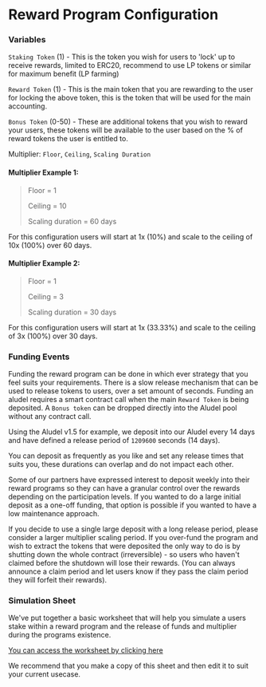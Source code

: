 # Reward Program Configuration

### **Variables**

`Staking Token` (1) - This is the token you wish for users to 'lock' up to receive rewards, limited to ERC20, recommend to use LP tokens or similar for maximum benefit (LP farming)&#x20;

`Reward Token` (1) - This is the main token that you are rewarding to the user for locking the above token, this is the token that will be used for the main accounting.&#x20;

`Bonus Token` (0-50) - These are additional tokens that you wish to reward your users, these tokens will be available to the user based on the % of reward tokens the user is entitled to.

Multiplier: `Floor`, `Ceiling`, `Scaling Duration`

#### Multiplier Example 1:

> Floor = 1
>
> Ceiling = 10
>
> Scaling duration = 60 days

For this configuration users will start at 1x (10%) and scale to the ceiling of 10x (100%) over 60 days.

#### Multiplier Example 2:

> Floor = 1
>
> Ceiling = 3
>
> Scaling duration = 30 days

For this configuration users will start at 1x (33.33%) and scale to the ceiling of 3x (100%) over 30 days.

### **Funding Events**

Funding the reward program can be done in which ever strategy that you feel suits your requirements. There is a slow release mechanism that can be used to release tokens to users, over a set amount of seconds. Funding an aludel requires a smart contract call when the main `Reward Token` is being deposited. A `Bonus token` can be dropped directly into the Aludel pool without any contract call.

Using the Aludel v1.5 for example, we deposit into our Aludel every 14 days and have defined a release period of `1209600` seconds (14 days).

You can deposit as frequently as you like and set any release times that suits you, these durations can overlap and do not impact each other.

Some of our partners have expressed interest to deposit weekly into their reward programs so they can have a granular control over the rewards depending on the participation levels. If you wanted to do a large initial deposit as a one-off funding, that option is possible if you wanted to have a low maintenance approach.

If you decide to use a single large deposit with a long release period, please consider a larger multiplier scaling period. If you over-fund the program and wish to extract the tokens that were deposited the only way to do is by shutting down the whole contract (irreversible) - so users who haven't claimed before the shutdown will lose their rewards. (You can always announce a claim period and let users know if they pass the claim period they will forfeit their rewards).

### Simulation Sheet

We've put together a basic worksheet that will help you simulate a users stake within a reward program and the release of funds and multiplier during the programs existence.

[You can access the worksheet by clicking here](https://docs.google.com/spreadsheets/d/162ogkFVVzm29jzKAwVhVtX4fbnPoKjtmDZnjWVLGLlA/edit?usp=sharing)

We recommend that you make a copy of this sheet and then edit it to suit your current usecase.

